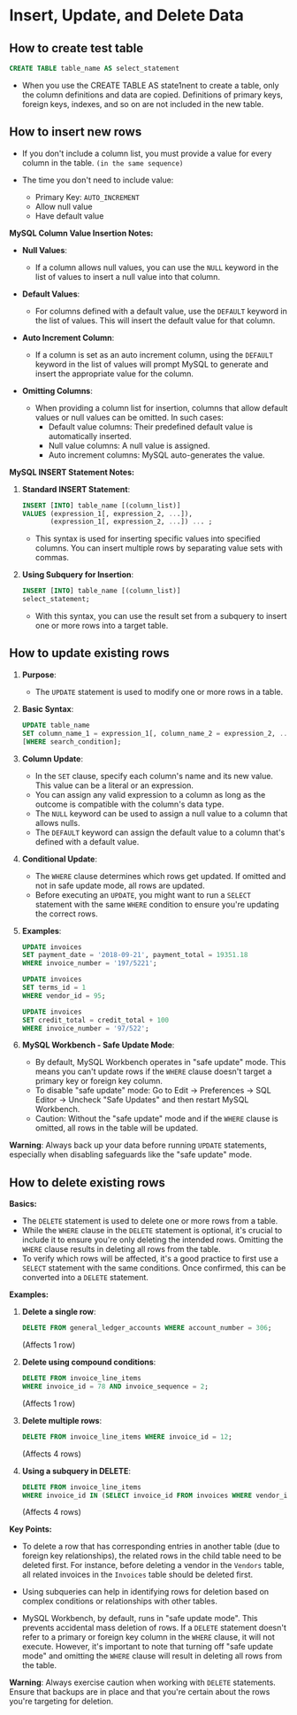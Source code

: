 # Insert, Update, and Delete Data


## How to create test table

```sql
CREATE TABLE table_name AS select_statement
```

- When you use the CREATE TABLE AS state1nent to create a table, only the column definitions and data are copied. Definitions of primary keys, foreign keys, indexes, and so on are not included in the new table.

## How to insert new rows

- If you don't include a column list, you must provide a value for every column in the table. `(in the same sequence)`

- The time you don't need to include value:
    - Primary Key: `AUTO_INCREMENT`
    - Allow null value
    - Have default value

**MySQL Column Value Insertion Notes:**

- **Null Values**: 
  - If a column allows null values, you can use the `NULL` keyword in the list of values to insert a null value into that column.

- **Default Values**: 
  - For columns defined with a default value, use the `DEFAULT` keyword in the list of values. This will insert the default value for that column.
  
- **Auto Increment Column**: 
  - If a column is set as an auto increment column, using the `DEFAULT` keyword in the list of values will prompt MySQL to generate and insert the appropriate value for the column.

- **Omitting Columns**:
  - When providing a column list for insertion, columns that allow default values or null values can be omitted. In such cases:
    - Default value columns: Their predefined default value is automatically inserted.
    - Null value columns: A null value is assigned.
    - Auto increment columns: MySQL auto-generates the value.
    
**MySQL INSERT Statement Notes:**

1. **Standard INSERT Statement**:
   ```sql
   INSERT [INTO] table_name [(column_list)]
   VALUES (expression_1[, expression_2, ...]),
          (expression_1[, expression_2, ...]) ... ;
   ```
   - This syntax is used for inserting specific values into specified columns. You can insert multiple rows by separating value sets with commas.

2. **Using Subquery for Insertion**:
   ```sql
   INSERT [INTO] table_name [(column_list)]
   select_statement;
   ```
   - With this syntax, you can use the result set from a subquery to insert one or more rows into a target table.

## How to update existing rows

1. **Purpose**:
   - The `UPDATE` statement is used to modify one or more rows in a table.
   
2. **Basic Syntax**:
   ```sql
   UPDATE table_name
   SET column_name_1 = expression_1[, column_name_2 = expression_2, ...]
   [WHERE search_condition];
   ```
   
3. **Column Update**:
   - In the `SET` clause, specify each column's name and its new value. This value can be a literal or an expression.
   - You can assign any valid expression to a column as long as the outcome is compatible with the column's data type.
   - The `NULL` keyword can be used to assign a null value to a column that allows nulls.
   - The `DEFAULT` keyword can assign the default value to a column that's defined with a default value.

4. **Conditional Update**:
   - The `WHERE` clause determines which rows get updated. If omitted and not in safe update mode, all rows are updated.
   - Before executing an `UPDATE`, you might want to run a `SELECT` statement with the same `WHERE` condition to ensure you're updating the correct rows.

5. **Examples**:
   ```sql
   UPDATE invoices
   SET payment_date = '2018-09-21', payment_total = 19351.18
   WHERE invoice_number = '197/5221'; 
   ```

   ```sql
   UPDATE invoices
   SET terms_id = 1
   WHERE vendor_id = 95; 
   ```

   ```sql
   UPDATE invoices
   SET credit_total = credit_total + 100
   WHERE invoice_number = '97/522'; 
   ```

6. **MySQL Workbench - Safe Update Mode**:
   - By default, MySQL Workbench operates in "safe update" mode. This means you can't update rows if the `WHERE` clause doesn't target a primary key or foreign key column.
   - To disable "safe update" mode: Go to Edit → Preferences → SQL Editor → Uncheck "Safe Updates" and then restart MySQL Workbench.
   - Caution: Without the "safe update" mode and if the `WHERE` clause is omitted, all rows in the table will be updated.

**Warning**: Always back up your data before running `UPDATE` statements, especially when disabling safeguards like the "safe update" mode.

## How to delete existing rows

**Basics:**
- The `DELETE` statement is used to delete one or more rows from a table.
- While the `WHERE` clause in the `DELETE` statement is optional, it's crucial to include it to ensure you're only deleting the intended rows. Omitting the `WHERE` clause results in deleting all rows from the table.
- To verify which rows will be affected, it's a good practice to first use a `SELECT` statement with the same conditions. Once confirmed, this can be converted into a `DELETE` statement.

**Examples:**
1. **Delete a single row**:
   ```sql
   DELETE FROM general_ledger_accounts WHERE account_number = 306;
   ```
   (Affects 1 row)

2. **Delete using compound conditions**:
   ```sql
   DELETE FROM invoice_line_items
   WHERE invoice_id = 78 AND invoice_sequence = 2;
   ```
   (Affects 1 row)

3. **Delete multiple rows**:
   ```sql
   DELETE FROM invoice_line_items WHERE invoice_id = 12;
   ```
   (Affects 4 rows)

4. **Using a subquery in DELETE**:
   ```sql
   DELETE FROM invoice_line_items
   WHERE invoice_id IN (SELECT invoice_id FROM invoices WHERE vendor_id = 115);
   ```
   (Affects 4 rows)

**Key Points:**
- To delete a row that has corresponding entries in another table (due to foreign key relationships), the related rows in the child table need to be deleted first. For instance, before deleting a vendor in the `Vendors` table, all related invoices in the `Invoices` table should be deleted first.
  
- Using subqueries can help in identifying rows for deletion based on complex conditions or relationships with other tables.

- MySQL Workbench, by default, runs in "safe update mode". This prevents accidental mass deletion of rows. If a `DELETE` statement doesn't refer to a primary or foreign key column in the `WHERE` clause, it will not execute. However, it's important to note that turning off "safe update mode" and omitting the `WHERE` clause will result in deleting all rows from the table.

**Warning**: Always exercise caution when working with `DELETE` statements. Ensure that backups are in place and that you're certain about the rows you're targeting for deletion.